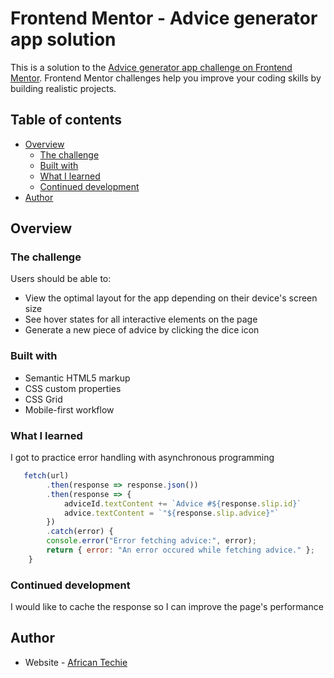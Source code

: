 # Frontend Mentor - Advice generator app solution

This is a solution to the [Advice generator app challenge on Frontend Mentor](https://www.frontendmentor.io/challenges/advice-generator-app-QdUG-13db). Frontend Mentor challenges help you improve your coding skills by building realistic projects.

## Table of contents

- [Overview](#overview)
  - [The challenge](#the-challenge)
  - [Built with](#built-with)
  - [What I learned](#what-i-learned)
  - [Continued development](#continued-development)
- [Author](#author)

## Overview

### The challenge

Users should be able to:

- View the optimal layout for the app depending on their device's screen size
- See hover states for all interactive elements on the page
- Generate a new piece of advice by clicking the dice icon

### Built with

- Semantic HTML5 markup
- CSS custom properties
- CSS Grid
- Mobile-first workflow



### What I learned

I got to practice error handling with asynchronous programming

```js
   fetch(url)
        .then(response => response.json())
        .then(response => {
            adviceId.textContent += `Advice #${response.slip.id}`
            advice.textContent = `"${response.slip.advice}"`
        })
        .catch(error) {
        console.error("Error fetching advice:", error);
        return { error: "An error occured while fetching advice." };
    }
```

### Continued development

I would like to cache the response so I can improve the page's performance


## Author

- Website - [African Techie](https://www.africantechie.com)
  
